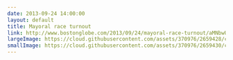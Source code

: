 ```yaml
---
date: 2013-09-24 14:00:00
layout: default
title: Mayoral race turnout
link: http://www.bostonglobe.com/2013/09/24/mayoral-race-turnout/aMNbwUxgo0qZt74HRC6fVM/story.html
largeImage: https://cloud.githubusercontent.com/assets/370976/2659428/ca53e1be-c014-11e3-8913-f4abbfa1dad8.jpg
smallImage: https://cloud.githubusercontent.com/assets/370976/2659430/cf155bb0-c014-11e3-920d-c11c35be8a7a.jpg
---
```

